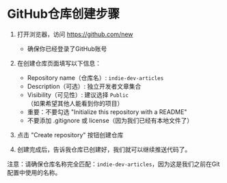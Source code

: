 # GitHub仓库创建步骤

1. 打开浏览器，访问 https://github.com/new
   - 确保你已经登录了GitHub账号

2. 在创建仓库页面填写以下信息：
   - Repository name（仓库名）: `indie-dev-articles`
   - Description（可选）: 独立开发者文章集合
   - Visibility（可见性）: 建议选择 `Public`（如果希望其他人能看到你的项目）
   - 重要：不要勾选 "Initialize this repository with a README"
   - 不要添加 .gitignore 或 license（因为我们已经有本地文件了）

3. 点击 "Create repository" 按钮创建仓库

4. 创建完成后，告诉我仓库已创建好，我们就可以继续推送代码了。

注意：请确保仓库名称完全匹配：`indie-dev-articles`，因为这是我们之前在Git配置中使用的名称。